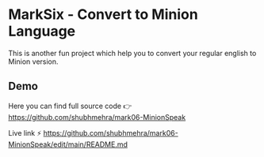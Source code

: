 
# MarkSix - Convert to Minion Language

This is another fun project which help you to convert your regular english to Minion version.



## Demo

Here you can find full source code 👉 https://github.com/shubhmehra/mark06-MinionSpeak

Live link ⚡ https://github.com/shubhmehra/mark06-MinionSpeak/edit/main/README.md

  
